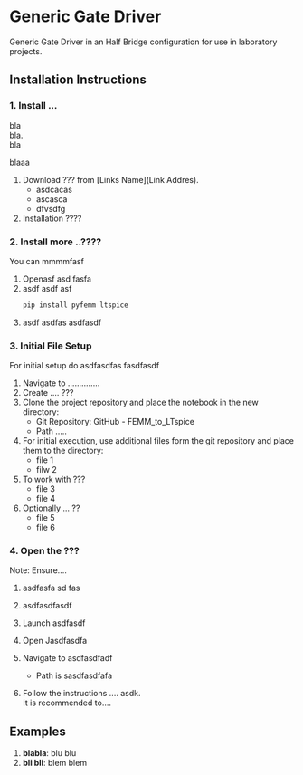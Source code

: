 # Generic Gate Driver
Generic Gate Driver in an Half Bridge configuration for use in laboratory projects.

## Installation Instructions

### 1. Install ...
bla\
bla.\
bla

blaaa

1. Download ??? from [Links Name](Link Addres).
   - asdcacas
   - ascasca
   - dfvsdfg
2. Installation  ????

### 2. Install more ..????

You can mmmmfasf

1. Openasf asd fasfa 
2. asdf asdf asf
   ```bash
   pip install pyfemm ltspice
3. asdf asdfas asdfasdf

### 3. Initial File Setup

For initial setup do asdfasdfas fasdfasdf 

1. Navigate to ..............
2. Create .... ???
3. Clone the project repository and place the notebook in the new directory:
   - Git Repository: GitHub - FEMM_to_LTspice
   - Path .....
4. For initial execution, use additional files form the git repository and place them to the directory:
   - file 1
   - filw 2
5. To work with ???
   - file 3
   - file 4
6. Optionally ... ??
   - file 5
   - file 6

### 4. Open the ???
Note: Ensure....

1. asdfasfa sd fas

2. asdfasdfasdf

3. Launch asdfasdf

4. Open Jasdfasdfa

5. Navigate to asdfasdfadf
   - Path is sasdfasdfafa

6. Follow the instructions .... asdk.\
   It is recommended to....

## Examples
1. **blabla**: blu blu
2. **bli bli**: blem blem
